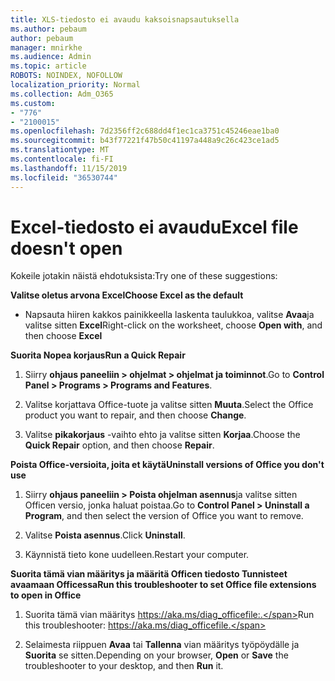 ```yaml
---
title: XLS-tiedosto ei avaudu kaksoisnapsautuksella
ms.author: pebaum
author: pebaum
manager: mnirkhe
ms.audience: Admin
ms.topic: article
ROBOTS: NOINDEX, NOFOLLOW
localization_priority: Normal
ms.collection: Adm_O365
ms.custom:
- "776"
- "2100015"
ms.openlocfilehash: 7d2356ff2c688dd4f1ec1ca3751c45246eae1ba0
ms.sourcegitcommit: b43f77221f47b50c41197a448a9c26c423ce1ad5
ms.translationtype: MT
ms.contentlocale: fi-FI
ms.lasthandoff: 11/15/2019
ms.locfileid: "36530744"
---
```

# <a name="excel-file-doesnt-open"></a><span data-ttu-id="ed5dd-102">Excel-tiedosto ei avaudu</span><span class="sxs-lookup"><span data-stu-id="ed5dd-102">Excel file doesn't open</span></span>

<span data-ttu-id="ed5dd-103">Kokeile jotakin näistä ehdotuksista:</span><span class="sxs-lookup"><span data-stu-id="ed5dd-103">Try one of these suggestions:</span></span>

<span data-ttu-id="ed5dd-104">**Valitse oletus arvona Excel**</span><span class="sxs-lookup"><span data-stu-id="ed5dd-104">**Choose Excel as the default**</span></span>

* <span data-ttu-id="ed5dd-105">Napsauta hiiren kakkos painikkeella laskenta taulukkoa, valitse **Avaa**ja valitse sitten **Excel**</span><span class="sxs-lookup"><span data-stu-id="ed5dd-105">Right-click on the worksheet, choose **Open with**, and then choose **Excel**</span></span>

<span data-ttu-id="ed5dd-106">**Suorita Nopea korjaus**</span><span class="sxs-lookup"><span data-stu-id="ed5dd-106">**Run a Quick Repair**</span></span>

1. <span data-ttu-id="ed5dd-107">Siirry **ohjaus paneeliin > ohjelmat > ohjelmat ja toiminnot**.</span><span class="sxs-lookup"><span data-stu-id="ed5dd-107">Go to **Control Panel > Programs > Programs and Features**.</span></span>

2. <span data-ttu-id="ed5dd-108">Valitse korjattava Office-tuote ja valitse sitten **Muuta**.</span><span class="sxs-lookup"><span data-stu-id="ed5dd-108">Select the Office product you want to repair, and then choose **Change**.</span></span>

3. <span data-ttu-id="ed5dd-109">Valitse **pikakorjaus** -vaihto ehto ja valitse sitten **Korjaa**.</span><span class="sxs-lookup"><span data-stu-id="ed5dd-109">Choose the **Quick Repair** option, and then choose **Repair**.</span></span>

<span data-ttu-id="ed5dd-110">**Poista Office-versioita, joita et käytä**</span><span class="sxs-lookup"><span data-stu-id="ed5dd-110">**Uninstall versions of Office you don't use**</span></span>

1. <span data-ttu-id="ed5dd-111">Siirry **ohjaus paneeliin > Poista ohjelman asennus**ja valitse sitten Officen versio, jonka haluat poistaa.</span><span class="sxs-lookup"><span data-stu-id="ed5dd-111">Go to **Control Panel > Uninstall a Program**, and then select the version of Office you want to remove.</span></span>

2. <span data-ttu-id="ed5dd-112">Valitse **Poista asennus**.</span><span class="sxs-lookup"><span data-stu-id="ed5dd-112">Click **Uninstall**.</span></span>

3. <span data-ttu-id="ed5dd-113">Käynnistä tieto kone uudelleen.</span><span class="sxs-lookup"><span data-stu-id="ed5dd-113">Restart your computer.</span></span>

<span data-ttu-id="ed5dd-114">**Suorita tämä vian määritys ja määritä Officen tiedosto Tunnisteet avaamaan Officessa**</span><span class="sxs-lookup"><span data-stu-id="ed5dd-114">**Run this troubleshooter to set Office file extensions to open in Office**</span></span>

1. <span data-ttu-id="ed5dd-115">Suorita tämä vian määritys https://aka.ms/diag_officefile:.</span><span class="sxs-lookup"><span data-stu-id="ed5dd-115">Run this troubleshooter: https://aka.ms/diag_officefile.</span></span>

2. <span data-ttu-id="ed5dd-116">Selaimesta riippuen **Avaa** tai **Tallenna** vian määritys työpöydälle ja **Suorita** se sitten.</span><span class="sxs-lookup"><span data-stu-id="ed5dd-116">Depending on your browser, **Open** or **Save** the troubleshooter to your desktop, and then **Run** it.</span></span>
